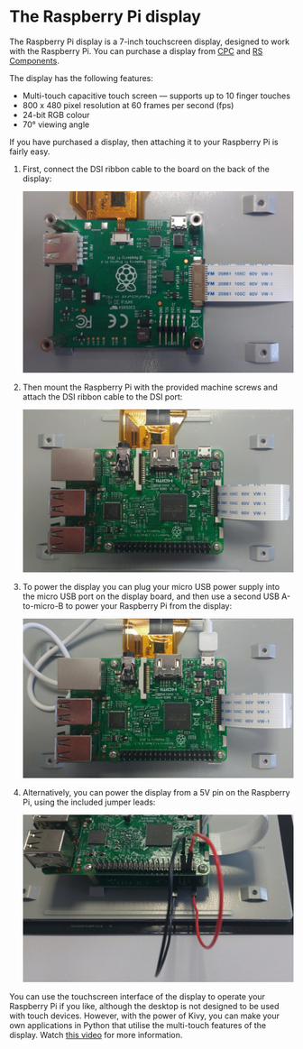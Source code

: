 # The Raspberry Pi display

The Raspberry Pi display is a 7-inch touchscreen display, designed to work with the Raspberry Pi. You can purchase a display from [CPC](http://cpc.farnell.com/raspberry-pi/raspberrypi-display/raspberry-pi-touchscreen-display/dp/SC13858) and [RS Components](http://uk.rs-online.com/web/p/graphics-display-development-kits/8997466/).

The display has the following features:

- Multi-touch capacitive touch screen — supports up to 10 finger touches
- 800 x 480 pixel resolution at 60 frames per second (fps)
- 24-bit RGB colour
- 70° viewing angle

If you have purchased a display, then attaching it to your Raspberry Pi is fairly easy.

1. First, connect the DSI ribbon cable to the board on the back of the display:

	![](images/display-assemble1.jpg)

1. Then mount the Raspberry Pi with the provided machine screws and attach the DSI ribbon cable to the DSI port:

	![](images/display-assemble2.jpg)
	
1. To power the display you can plug your micro USB power supply into the micro USB port on the display board, and then use a second USB A-to-micro-B to power your Raspberry Pi from the display:

	![](images/display-assemble3.jpg)
	
1. Alternatively, you can power the display from a 5V pin on the Raspberry Pi, using the included jumper leads:

	![](images/display-assemble4.jpg)
	
You can use the touchscreen interface of the display to operate your Raspberry Pi if you like, although the desktop is not designed to be used with touch devices. However, with the power of Kivy, you can make your own applications in Python that utilise the multi-touch features of the display. Watch [this video](https://www.youtube.com/watch?v=Eah3Zq18OyM) for more information.
